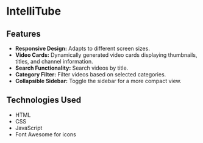 # IntelliTube

## Features

- **Responsive Design:** Adapts to different screen sizes.
- **Video Cards:** Dynamically generated video cards displaying thumbnails, titles, and channel information.
- **Search Functionality:** Search videos by title.
- **Category Filter:** Filter videos based on selected categories.
- **Collapsible Sidebar:** Toggle the sidebar for a more compact view.

## Technologies Used

- HTML
- CSS
- JavaScript
- Font Awesome for icons
